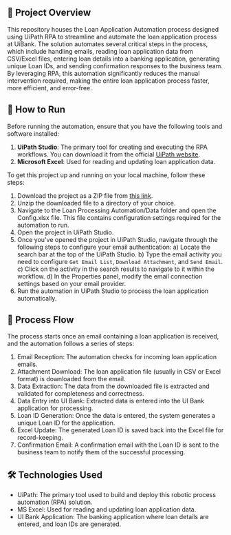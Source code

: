 ## 📖 Project Overview
This repository houses the Loan Application Automation process designed using UiPath RPA to streamline and automate the loan application process at UiBank. The solution automates several critical steps in the process, which include handling emails, reading loan application data from CSV/Excel files, entering loan details into a banking application, generating unique Loan IDs, and sending confirmation responses to the business team. By leveraging RPA, this automation significantly reduces the manual intervention required, making the entire loan application process faster, more efficient, and error-free.

## 🚀 How to Run
Before running the automation, ensure that you have the following tools and software installed:
1. **UiPath Studio**: The primary tool for creating and executing the RPA workflows. You can download it from the official [UiPath website](https://www.uipath.com/).
2. **Microsoft Excel**: Used for reading and updating loan application data.

To get this project up and running on your local machine, follow these steps:
1. Download the project as a ZIP file from [this link](https://github.com/Raxeira/loan-application-automation/archive/refs/heads/main.zip).
2. Unzip the downloaded file to a directory of your choice.
4. Navigate to the Loan Processing Automation/Data folder and open the Config.xlsx file. This file contains configuration settings required for the automation to run.
5. Open the project in UiPath Studio.
6. Once you've opened the project in UiPath Studio, navigate through the following steps to configure your email authentication:
a) Locate the search bar at the top of the UiPath Studio.
b) Type the email activity you need to configure `Get Email List`, `Download Attachment`, and `Send Email`.
c) Click on the activity in the search results to navigate to it within the workflow.
d) In the Properties panel, modify the email connection settings based on your email provider.
7. Run the automation in UiPath Studio to process the loan application automatically.

## 🔄 Process Flow 
The process starts once an email containing a loan application is received, and the automation follows a series of steps:
1. Email Reception: The automation checks for incoming loan application emails.
2. Attachment Download: The loan application file (usually in CSV or Excel format) is downloaded from the email.
3. Data Extraction: The data from the downloaded file is extracted and validated for completeness and correctness.
4. Data Entry into UI Bank: Extracted data is entered into the UI Bank application for processing.
5. Loan ID Generation: Once the data is entered, the system generates a unique Loan ID for the application.
6. Excel Update: The generated Loan ID is saved back into the Excel file for record-keeping.
7. Confirmation Email: A confirmation email with the Loan ID is sent to the business team to notify them of the successful processing.

## 🛠️ Technologies Used 
- UiPath: The primary tool used to build and deploy this robotic process automation (RPA) solution.
- MS Excel: Used for reading and updating loan application data.
- UI Bank Application: The banking application where loan details are entered, and loan IDs are generated.
